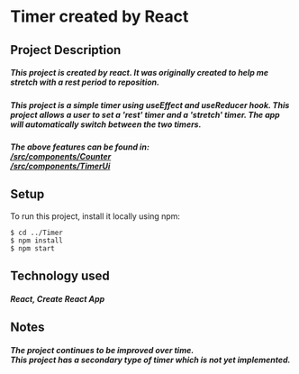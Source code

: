 # Timer created by React

## Project Description
##### This project is created by react. It was originally created to help me stretch with a rest period to reposition. 
##### This project is a simple timer using **useEffect** and **useReducer** hook.  This project allows a user to set a 'rest' timer and a 'stretch' timer. The app will automatically switch between the two timers.  

##### The above features can be found in: <br>  [/src/components/Counter](../src/components/Counter) <br> [/src/components/TimerUi](../src/components/TimerUi) <br>
## Setup
To run this project, install it locally using npm:

```
$ cd ../Timer
$ npm install
$ npm start
```
## Technology used
##### React, Create React App
## Notes
##### The project continues to be improved over time. <br> This project has a secondary type of timer which is not yet implemented. 
